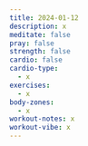 ```yaml
---
title: 2024-01-12
description: x
meditate: false
pray: false
strength: false
cardio: false
cardio-type:
  - x
exercises:
  - x
body-zones:
  - x
workout-notes: x
workout-vibe: x
---
```

